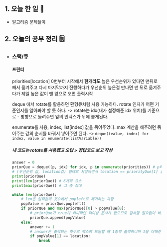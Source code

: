 <!-- 20210817 화 -->
<!--  




-->

## 1. 오늘 한 일 📅

*   알고리즘 문제풀이

## 2. 오늘의 공부 정리 🗒️

-   ### 스택/큐

    #### 프린터

    priorities[location] 0번부터 시작해서 **한개라도** 높은 우선순위가 있다면 맨뒤로 빼서 옮겨주고 다시 마지막까지 진행하다가 우선순위 높은걸 만나면 맨 뒤로 옮겨주다가 제일 높은 값이 맨 앞으로 오면 출력시작

    deque 에서 rotate를 활용하면 환형큐처럼 사용 가능하다. 
    rotate 인자가 어떤 기준인지를 알아봐야 할 듯 하다.
    	-> rotate는 idx(내가 설정해준 idx 위치)를 기준으로 - 방향으로 돌려주면 앞의 인덱스가 뒤에 붙게된다.

    enumerate를 사용, index, list[index] 값을 묶어주었다. max 계산을 해주려면 묶어주는 값의 순서를 바꿔서 넣어주면 된다. 
    -> `deque((value, index) for index, value in enumerate(listVariable))`

    ##### 내 코드는 rotate를 사용했고 오답 > 정답코드 보고 작성

    ```python
    answer = 0
    priorQue = deque((p, idx) for idx, p in enumerate(priorities)) # p와 idx 위치는 enumerate 결과값과 다르게 앞에 넣어줘야 max 계산이 가능한듯
    # (우선순위 값, location값) 형태로 저장되면서 location == priorityQue[1] 값에서 정답이 나온다.
    print(priorQue)
    print(len(priorQue)) # 6개의 요소
    print(max(priorQue)) # 그 중 최대
    
    while len(priorQue):
        # len은 입력값의 갯수에서 popleft로 제거하는 과정
        popValue = priorQue.popleft()
        if priorQue and max(priorQue)[0] > popValue[0]:
        	# priorQue가 true가 아니라면 더이상 문서가 없으므로 검사할 필요없이 바로 출력하기 위함    
            priorQue.append(popValue)
        else:
            answer += 1
            # answer은 출력되는 횟수로 맥스에 도달할 때 1장씩 출력하니까 1을 더해준 것
            if popValue[1] == location:
                break
    ```

